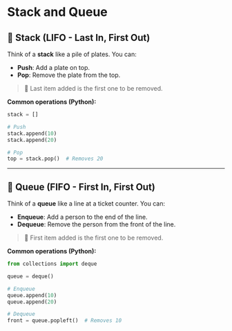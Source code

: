 
# Stack and Queue

## 🥞 Stack (LIFO - Last In, First Out)

Think of a **stack** like a pile of plates. You can:

- **Push**: Add a plate on top.
- **Pop**: Remove the plate from the top.

> 🧠 Last item added is the first one to be removed.

**Common operations (Python):**
```python
stack = []

# Push
stack.append(10)
stack.append(20)

# Pop
top = stack.pop()  # Removes 20
```

---

## 🚶 Queue (FIFO - First In, First Out)

Think of a **queue** like a line at a ticket counter. You can:

- **Enqueue**: Add a person to the end of the line.
- **Dequeue**: Remove the person from the front of the line.

> 🧠 First item added is the first one to be removed.

**Common operations (Python):**
```python
from collections import deque

queue = deque()

# Enqueue
queue.append(10)
queue.append(20)

# Dequeue
front = queue.popleft()  # Removes 10
```